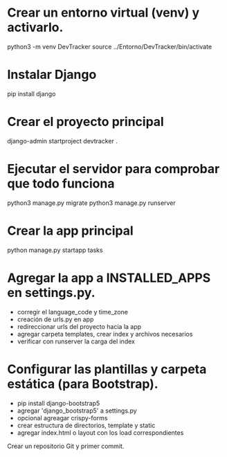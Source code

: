 
# Crear un entorno virtual (venv) y activarlo.

python3 -m venv DevTracker
source ../Entorno/DevTracker/bin/activate

# Instalar Django 

pip install django

# Crear el proyecto principal 

django-admin startproject devtracker .

# Ejecutar el servidor para comprobar que todo funciona 

python3 manage.py migrate
python3 manage.py runserver

# Crear la app principal 

python manage.py startapp tasks

# Agregar la app a INSTALLED_APPS en settings.py.

* corregir el language_code y time_zone 
* creación de urls.py en app 
* redireccionar urls del proyecto hacia la app
* agregar carpeta templates, crear index y archivos necesarios
* verificar con runserver la carga del index

# Configurar las plantillas y carpeta estática (para Bootstrap).

* pip install django-bootstrap5
* agregar 'django_bootstrap5' a settings.py
* opcional agreagar crispy-forms
* crear estructura de directorios, template y static
* agregar index.html o layout con los load correspondientes

Crear un repositorio Git y primer commit.
